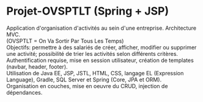 # Projet-OVSPTLT (Spring + JSP)

Application d'organisation d'activités au sein d'une entreprise. Architecture MVC.  
(OVSPTLT = On Va Sortir Par Tous Les Temps)  
Objectifs: permettre à des salariés de créer, afficher, modifier ou supprimer une activité; possibilité de trier les activités selon différents critères.  
Authentification requise, mise en session utilisateur, création de templates (navbar, header, footer).  
Utilisation de Java EE, JSP, JSTL, HTML, CSS, langage EL (Expression Language), Gradle, SQL Server et Spring (Core, JPA et ORM).  
Organisation en couches, mise en oeuvre du CRUD, injection de dépendances.  
